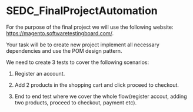 # SEDC_FinalProjectAutomation

For the purpose of the final project we will use the following website: https://magento.softwaretestingboard.com/. 

Your task will be to create new project implement all necessary dependencies and use the POM design pattern.

We need to create 3 tests to cover the following scenarios:

 1. Register an account.

 2. Add 2 products in the shopping cart and click proceed to checkout.

3. End to end test where we cover the whole flow(register accout, adding two products, proceed to checkout, payment etc).
 
 
